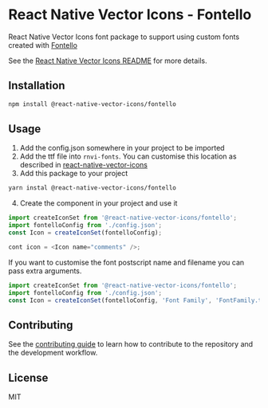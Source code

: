 # React Native Vector Icons - Fontello

React Native Vector Icons font package to support using custom fonts created with [Fontello](https://fontello.com)

See the [React Native Vector Icons README](../../README.md) for more details.

## Installation

```sh
npm install @react-native-vector-icons/fontello
```

## Usage

1. Add the config.json somewhere in your project to be imported
2. Add the ttf file into `rnvi-fonts`. You can customise this location as described in [react-native-vector-icons](../../README.md#custom-fonts)
3. Add this package to your project

```sh
yarn instal @react-native-vector-icons/fontello
```
4. Create the component in your project and use it

```js
import createIconSet from '@react-native-vector-icons/fontello';
import fontelloConfig from './config.json';
const Icon = createIconSet(fontelloConfig);

cont icon = <Icon name="comments" />;
```

If you want to customise the font postscript name and filename you can pass extra arguments.

```js
import createIconSet from '@react-native-vector-icons/fontello';
import fontelloConfig from './config.json';
const Icon = createIconSet(fontelloConfig, 'Font Family', 'FontFamily.ttf');
```

## Contributing

See the [contributing guide](../../CONTRIBUTING.md) to learn how to contribute to the repository and the development workflow.

## License

MIT
